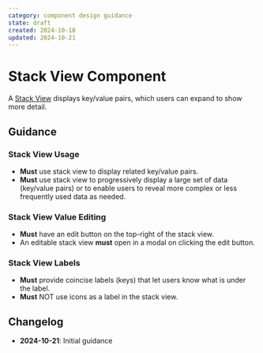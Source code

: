 ```yaml
---
category: component design guidance
state: draft
created: 2024-10-18
updated: 2024-10-21
---
```


# Stack View Component

A [Stack View](https://clarity.design/documentation/stack-view) displays key/value pairs, which users can expand to show more detail.

## Guidance

### Stack View Usage

- **Must** use stack view to display related key/value pairs.
- **Must** use stack view to progressively display a large set of data (key/value pairs) or to enable users to reveal more complex or less frequently used data as needed.

### Stack View Value Editing

- **Must** have an edit button on the top-right of the stack view.
- An editable stack view **must** open in a modal on clicking the edit button.

### Stack View Labels

- **Must** provide coincise labels (keys) that let users know what is under the label.
- **Must** NOT use icons as a label in the stack view.

## Changelog

- **2024-10-21**: Initial guidance